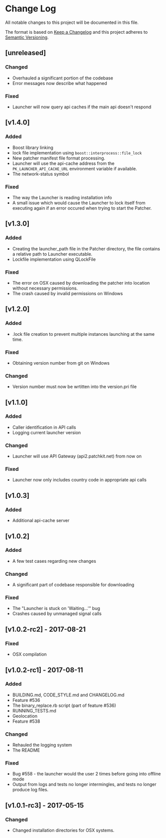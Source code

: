 # Change Log
All notable changes to this project will be documented in this file.

The format is based on [Keep a Changelog](http://keepachangelog.com/)
and this project adheres to [Semantic Versioning](http://semver.org/).

## [unreleased]
### Changed
- Overhauled a significant portion of the codebase
- Error messages now describe what happened

### Fixed
- Launcher will now query api caches if the main api doesn't respond

## [v1.4.0]
### Added
- Boost library linking
- lock file implementation using `boost::interprocess::file_lock`
- New patcher manifest file format processing.
- Launcher will use the api-cache address from the `PK_LAUNCHER_API_CACHE_URL` environment variable if available.
- The network-status symbol

### Fixed
- The way the Launcher is reading installation info
- A small issue which would cause the Launcher to lock itself from executing again if an error occured when trying to start the Patcher.

## [v1.3.0]
### Added
- Creating the launcher_path file in the Patcher directory, the file contains a relative path to Launcher executable.
- Lockfile implementation using QLockFile

### Fixed
- The error on OSX caused by downloading the patcher into location without necessary permissions.
- The crash caused by invalid permissions on Windows

## [v1.2.0]
### Added
- .lock file creation to prevent multiple instances launching at the same time.

### Fixed
- Obtaining version number from git on Windows

### Changed
- Version number must now be wrtitten into the version.pri file

## [v1.1.0]
### Added
- Caller identification in API calls
- Logging current launcher version

### Changed
- Launcher will use API Gateway (api2.patchkit.net) from now on

### Fixed
- Launcher now only includes country code in appropriate api calls

## [v1.0.3]
### Added
- Additional api-cache server

## [v1.0.2]
### Added
- A few test cases regarding new changes

### Changed
- A significant part of codebase responsible for downloading

### Fixed
- The "Launcher is stuck on 'Waiting...'" bug
- Crashes caused by unmanaged signal calls

## [v1.0.2-rc2] - 2017-08-21
### Fixed
* OSX compilation

## [v1.0.2-rc1] - 2017-08-11
### Added
* BUILDING.md, CODE_STYLE.md and CHANGELOG.md
* Feature #536
* The binary_replace.rb script (part of feature #536)
* RUNNING_TESTS.md
* Geolocation
* Feature #538

### Changed
* Rehauled the logging system
* The README

### Fixed
* Bug #558 - the launcher would the user 2 times before going into offline mode
* Output from logs and tests no longer intermingles, and tests no longer produce log files.

## [v1.0.1-rc3] - 2017-05-15
### Changed
- Changed installation directories for OSX systems.